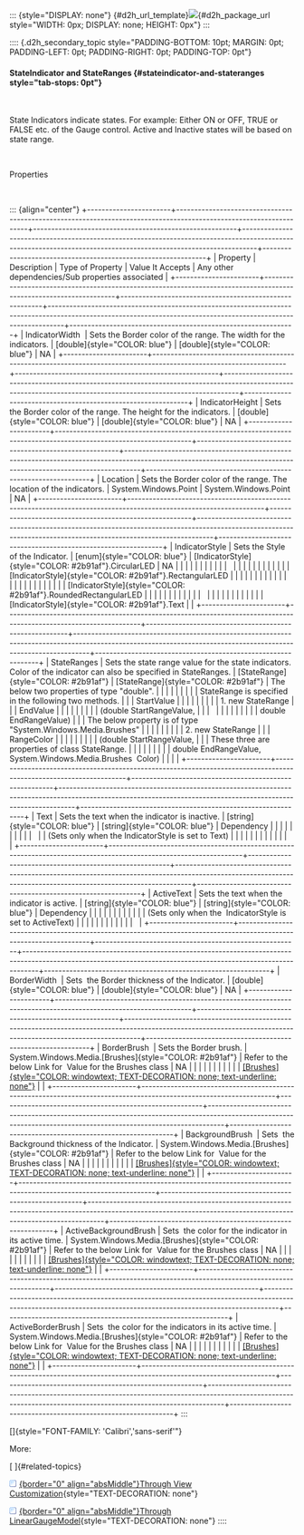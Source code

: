 ::: {style="DISPLAY: none"}
[](ms-xhelp:///?Id=d2h_url_template){#d2h_url_template}![](!package_url!){#d2h_package_url style="WIDTH: 0px; DISPLAY: none; HEIGHT: 0px"}
:::

:::: {.d2h_secondary_topic style="PADDING-BOTTOM: 10pt; MARGIN: 0pt; PADDING-LEFT: 0pt; PADDING-RIGHT: 0pt; PADDING-TOP: 0pt"}
#### StateIndicator and StateRanges {#stateindicator-and-stateranges style="tab-stops: 0pt"}

 

State Indicators indicate states. For example: Either ON or OFF, TRUE or FALSE etc. of the Gauge control. Active and Inactive states will be based on state range.

 

Properties

 

::: {align="center"}
+-----------------------+-------------------------------------------------------------------------------------------------------------------+--------------------------------------------------------+----------------------------------------------------------------------------------------------------------------------------------------------------------------+--------------------------------------------------------------+
| Property              | Description                                                                                                       | Type of Property                                       | Value It Accepts                                                                                                                                               | Any other dependencies/Sub properties associated             |
+-----------------------+-------------------------------------------------------------------------------------------------------------------+--------------------------------------------------------+----------------------------------------------------------------------------------------------------------------------------------------------------------------+--------------------------------------------------------------+
| IndicatorWidth        | Sets the Border color of the range. The width for the indicators.                                                 | [double]{style="COLOR: blue"}                          | [double]{style="COLOR: blue"}                                                                                                                                  | NA                                                           |
+-----------------------+-------------------------------------------------------------------------------------------------------------------+--------------------------------------------------------+----------------------------------------------------------------------------------------------------------------------------------------------------------------+--------------------------------------------------------------+
| IndicatorHeight       | Sets the Border color of the range. The height for the indicators.                                                | [double]{style="COLOR: blue"}                          | [double]{style="COLOR: blue"}                                                                                                                                  | NA                                                           |
+-----------------------+-------------------------------------------------------------------------------------------------------------------+--------------------------------------------------------+----------------------------------------------------------------------------------------------------------------------------------------------------------------+--------------------------------------------------------------+
| Location              | Sets the Border color of the range. The location of the indicators.                                               | System.Windows.Point                                   | System.Windows.Point                                                                                                                                           | NA                                                           |
+-----------------------+-------------------------------------------------------------------------------------------------------------------+--------------------------------------------------------+----------------------------------------------------------------------------------------------------------------------------------------------------------------+--------------------------------------------------------------+
| IndicatorStyle        | Sets the Style of the Indicator.                                                                                  | [enum]{style="COLOR: blue"}                            | [IndicatorStyle]{style="COLOR: #2b91af"}.CircularLED                                                                                                           | NA                                                           |
|                       |                                                                                                                   |                                                        |                                                                                                                                                                |                                                              |
|                       |                                                                                                                   |                                                        |                                                                                                                                                                |                                                              |
|                       |                                                                                                                   |                                                        |                                                                                                                                                                |                                                              |
|                       |                                                                                                                   |                                                        | [IndicatorStyle]{style="COLOR: #2b91af"}.RectangularLED                                                                                                        |                                                              |
|                       |                                                                                                                   |                                                        |                                                                                                                                                                |                                                              |
|                       |                                                                                                                   |                                                        |                                                                                                                                                                |                                                              |
|                       |                                                                                                                   |                                                        |                                                                                                                                                                |                                                              |
|                       |                                                                                                                   |                                                        | [IndicatorStyle]{style="COLOR: #2b91af"}.RoundedRectangularLED                                                                                                 |                                                              |
|                       |                                                                                                                   |                                                        |                                                                                                                                                                |                                                              |
|                       |                                                                                                                   |                                                        |                                                                                                                                                                |                                                              |
|                       |                                                                                                                   |                                                        |                                                                                                                                                                |                                                              |
|                       |                                                                                                                   |                                                        | [IndicatorStyle]{style="COLOR: #2b91af"}.Text                                                                                                                  |                                                              |
+-----------------------+-------------------------------------------------------------------------------------------------------------------+--------------------------------------------------------+----------------------------------------------------------------------------------------------------------------------------------------------------------------+--------------------------------------------------------------+
| StateRanges           | Sets the state range value for the state indicators. Color of the indicator can also be specified in StateRanges. | [StateRange]{style="COLOR: #2b91af"}                   | [StateRange]{style="COLOR: #2b91af"}                                                                                                                           | The below two properties of type "double".                   |
|                       |                                                                                                                   |                                                        |                                                                                                                                                                |                                                              |
|                       | StateRange is specified in the following two methods.                                                             |                                                        |                                                                                                                                                                | StartValue                                                   |
|                       |                                                                                                                   |                                                        |                                                                                                                                                                |                                                              |
|                       | 1\. new StateRange                                                                                                |                                                        |                                                                                                                                                                | EndValue                                                     |
|                       |                                                                                                                   |                                                        |                                                                                                                                                                |                                                              |
|                       | (double StartRangeValue,                                                                                          |                                                        |                                                                                                                                                                |                                                              |
|                       |                                                                                                                   |                                                        |                                                                                                                                                                |                                                              |
|                       | double EndRangeValue)                                                                                             |                                                        |                                                                                                                                                                | The below property is of type "System.Windows.Media.Brushes" |
|                       |                                                                                                                   |                                                        |                                                                                                                                                                |                                                              |
|                       | 2\. new StateRange                                                                                                |                                                        |                                                                                                                                                                | RangeColor                                                   |
|                       |                                                                                                                   |                                                        |                                                                                                                                                                |                                                              |
|                       | (double StartRangeValue,                                                                                          |                                                        |                                                                                                                                                                | These three are properties of class StateRange.              |
|                       |                                                                                                                   |                                                        |                                                                                                                                                                |                                                              |
|                       | double EndRangeValue, System.Windows.Media.Brushes  Color)                                                        |                                                        |                                                                                                                                                                |                                                              |
+-----------------------+-------------------------------------------------------------------------------------------------------------------+--------------------------------------------------------+----------------------------------------------------------------------------------------------------------------------------------------------------------------+--------------------------------------------------------------+
| Text                  | Sets the text when the indicator is inactive.                                                                     | [string]{style="COLOR: blue"}                          | [string]{style="COLOR: blue"}                                                                                                                                  | Dependency                                                   |
|                       |                                                                                                                   |                                                        |                                                                                                                                                                |                                                              |
|                       |                                                                                                                   |                                                        |                                                                                                                                                                | (Sets only when the IndicatorStyle is set to Text)           |
|                       |                                                                                                                   |                                                        |                                                                                                                                                                |                                                              |
|                       |                                                                                                                   |                                                        |                                                                                                                                                                |                                                              |
+-----------------------+-------------------------------------------------------------------------------------------------------------------+--------------------------------------------------------+----------------------------------------------------------------------------------------------------------------------------------------------------------------+--------------------------------------------------------------+
| ActiveText            | Sets the text when the indicator is active.                                                                       | [string]{style="COLOR: blue"}                          | [string]{style="COLOR: blue"}                                                                                                                                  | Dependency                                                   |
|                       |                                                                                                                   |                                                        |                                                                                                                                                                |                                                              |
|                       |                                                                                                                   |                                                        |                                                                                                                                                                | (Sets only when the  IndicatorStyle is set to ActiveText)    |
|                       |                                                                                                                   |                                                        |                                                                                                                                                                |                                                              |
|                       |                                                                                                                   |                                                        |                                                                                                                                                                |                                                              |
+-----------------------+-------------------------------------------------------------------------------------------------------------------+--------------------------------------------------------+----------------------------------------------------------------------------------------------------------------------------------------------------------------+--------------------------------------------------------------+
| BorderWidth           | Sets  the Border thickness of the Indicator.                                                                      | [double]{style="COLOR: blue"}                          | [double]{style="COLOR: blue"}                                                                                                                                  | NA                                                           |
+-----------------------+-------------------------------------------------------------------------------------------------------------------+--------------------------------------------------------+----------------------------------------------------------------------------------------------------------------------------------------------------------------+--------------------------------------------------------------+
| BorderBrush           | Sets the Border brush.                                                                                            | System.Windows.Media.[Brushes]{style="COLOR: #2b91af"} | Refer to the below Link for  Value for the Brushes class                                                                                                       | NA                                                           |
|                       |                                                                                                                   |                                                        |                                                                                                                                                                |                                                              |
|                       |                                                                                                                   |                                                        | [[Brushes]{style="COLOR: windowtext; TEXT-DECORATION: none; text-underline: none"}](http://msdn.microsoft.com/en-us/library/system.windows.media.brushes.aspx) |                                                              |
+-----------------------+-------------------------------------------------------------------------------------------------------------------+--------------------------------------------------------+----------------------------------------------------------------------------------------------------------------------------------------------------------------+--------------------------------------------------------------+
| BackgroundBrush       | Sets  the Background thickness of the Indicator.                                                                  | System.Windows.Media.[Brushes]{style="COLOR: #2b91af"} | Refer to the below Link for  Value for the Brushes class                                                                                                       | NA                                                           |
|                       |                                                                                                                   |                                                        |                                                                                                                                                                |                                                              |
|                       |                                                                                                                   |                                                        | [[Brushes]{style="COLOR: windowtext; TEXT-DECORATION: none; text-underline: none"}](http://msdn.microsoft.com/en-us/library/system.windows.media.brushes.aspx) |                                                              |
+-----------------------+-------------------------------------------------------------------------------------------------------------------+--------------------------------------------------------+----------------------------------------------------------------------------------------------------------------------------------------------------------------+--------------------------------------------------------------+
| ActiveBackgroundBrush | Sets  the color for the indicator in its active time.                                                             | System.Windows.Media.[Brushes]{style="COLOR: #2b91af"} | Refer to the below Link for  Value for the Brushes class                                                                                                       | NA                                                           |
|                       |                                                                                                                   |                                                        |                                                                                                                                                                |                                                              |
|                       |                                                                                                                   |                                                        | [[Brushes]{style="COLOR: windowtext; TEXT-DECORATION: none; text-underline: none"}](http://msdn.microsoft.com/en-us/library/system.windows.media.brushes.aspx) |                                                              |
+-----------------------+-------------------------------------------------------------------------------------------------------------------+--------------------------------------------------------+----------------------------------------------------------------------------------------------------------------------------------------------------------------+--------------------------------------------------------------+
| ActiveBorderBrush     | Sets  the color for the indicators in its active time.                                                            | System.Windows.Media.[Brushes]{style="COLOR: #2b91af"} | Refer to the below Link for  Value for the Brushes class                                                                                                       | NA                                                           |
|                       |                                                                                                                   |                                                        |                                                                                                                                                                |                                                              |
|                       |                                                                                                                   |                                                        | [[Brushes]{style="COLOR: windowtext; TEXT-DECORATION: none; text-underline: none"}](http://msdn.microsoft.com/en-us/library/system.windows.media.brushes.aspx) |                                                              |
+-----------------------+-------------------------------------------------------------------------------------------------------------------+--------------------------------------------------------+----------------------------------------------------------------------------------------------------------------------------------------------------------------+--------------------------------------------------------------+
:::

[]{style="FONT-FAMILY: 'Calibri','sans-serif'"} 

More:

[ ]{#related-topics}

[![](button.gif){border="0" align="absMiddle"}Through View Customization](ms-xhelp:///?Id=6adbffdf-ecc0-4ef1-989b-c5ad6b026fcf){style="TEXT-DECORATION: none"}

[![](button.gif){border="0" align="absMiddle"}Through LinearGaugeModel](ms-xhelp:///?Id=3752c827-fc44-4f06-84fe-7eefaf25652d){style="TEXT-DECORATION: none"}
::::

